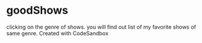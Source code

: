 # goodShows
clicking on the genre of shows. you will find out list of my favorite shows of same genre.
Created with CodeSandbox
